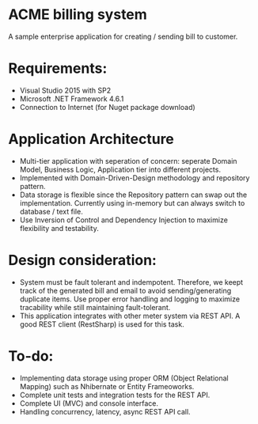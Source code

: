 # ACME billing system
A sample enterprise application for creating / sending bill to customer.

# Requirements:
- Visual Studio 2015 with SP2
- Microsoft .NET Framework 4.6.1
- Connection to Internet (for Nuget package download)

# Application Architecture
- Multi-tier application with seperation of concern: seperate Domain Model, Business Logic, Application tier into different projects.
- Implemented with Domain-Driven-Design methodology and repository pattern. 
- Data storage is flexible since the Repository pattern can swap out the implementation. Currently using in-memory but can always switch to database / text file.
- Use Inversion of Control and Dependency Injection to maximize flexibility and testability.

# Design consideration:
- System must be fault tolerant and indempotent. Therefore, we keept track of the generated bill and email to avoid sending/generating duplicate items. Use proper error handling and logging to maximize tracability while still maintaining fault-tolerant.
- This application integrates with other meter system via REST API. A good REST client (RestSharp) is used for this task.

# To-do:
- Implementing data storage using proper ORM (Object Relational Mapping) such as Nhibernate or Entity Frameoworks.
- Complete unit tests and integration tests for the REST API. 
- Complete UI (MVC) and console interface.
- Handling concurrency, latency, async REST API call.